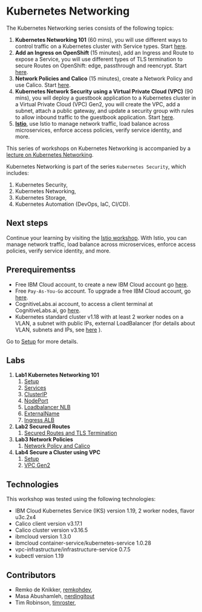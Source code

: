 # Kubernetes Networking

The Kubernetes Networking series consists of the following topics:

1. **Kubernetes Networking 101** (60 mins), you will use different ways to control traffic on a Kubernetes cluster with Service types. Start [here](services/services.md).
1. **Add an Ingress on OpenShift** (15 minutes), add an Ingress and Route to expose a Service, you will use different types of TLS termination to secure Routes on OpenShift: edge, passthrough and reencrypt. Start [here](route/route.md).
1. **Network Policies and Calico** (15 minutes), create a Network Policy and use Calico. Start [here](calico/networkpolicy.md).
1. **Kubernetes Network Security using a Virtual Private Cloud (VPC)** (90 mins), you will deploy a guestbook application to a Kubernetes cluster in a Virtual Private Cloud (VPC) Gen2, you will create the VPC, add a subnet, attach a public gateway, and update a security group with rules to allow inbound traffic to the guestbook application. Start [here](vpc/vpcgen2.md).
1. **[Istio](https://ibm.github.io/istio101/)**, use Istio to manage network traffic, load balance across microservices, enforce access policies, verify service identity, and more.

This series of workshops on Kubernetes Networking is accompanied by a [lecture on Kubernetes Networking](https://raw.githubusercontent.com/IBM/kubernetes-networking/master/pdf/KubernetesNetworking-Lecture.pdf).

Kubernetes Networking is part of the series `Kubernetes Security`, which includes:

1. Kubernetes Security,
2. Kubernetes Networking,
3. Kubernetes Storage,
4. Kubernetes Automation (DevOps, IaC, CI/CD).

## Next steps

Continue your learning by visiting the [Istio workshop](https://ibm.github.io/istio101/). With Istio, you can manage network traffic, load balance across microservices, enforce access policies, verify service identity, and more.

## Prerequirementss

* Free IBM Cloud account, to create a new IBM Cloud account go [here](https://ibm.github.io/workshop-setup/NEWACCOUNT/).
* Free `Pay-As-You-Go` account. To upgrade a free IBM Cloud account, go [here](https://ibm.github.io/workshop-setup/PAYASYOUGO/).
* CognitiveLabs.ai account, to access a client terminal at CognitiveLabs.ai, go [here](https://ibm.github.io/workshop-setup/COGNITIVECLASS/).
* Kubernetes standard cluster v1.18 with at least 2 worker nodes on a VLAN, a subnet with public IPs, external LoadBalancer (for details about VLAN, subnets and IPs, see [here](https://cloud.ibm.com/docs/containers?topic=containers-subnets) ).

Go to [Setup](setup/setup1.md) for more details.

## Labs

1. **Lab1 Kubernetes Networking 101**
    1. [Setup](services/setup1.md)
    2. [Services](services/services.md)
    3. [ClusterIP](services/clusterip.md)
    4. [NodePort](services/nodeport.md)
    5. [Loadbalancer NLB](services/loadbalancer.md)
    6. [ExternalName](services/externalname.md)
    7. [Ingress ALB](services/ingress-alb.md)
1. **Lab2 Secured Routes**
    1. [Secured Routes and TLS Termination](route/secured-routes.md)
1. **Lab3 Network Policies**
    1. [Network Policy and Calico](calico/networkpolicy.md)
1. **Lab4 Secure a Cluster using VPC**
    1. [Setup](vpc/setup2.md)
    2. [VPC Gen2](vpc/vpcgen2.md)

## Technologies

This workshop was tested using the following technologies:

* IBM Cloud Kubernetes Service (IKS) version 1.19, 2 worker nodes, flavor u3c.2x4
* Calico client version v3.17.1
* Calico cluster version v3.16.5
* ibmcloud version 1.3.0
* ibmcloud container-service/kubernetes-service   1.0.28
* vpc-infrastructure/infrastructure-service 0.7.5
* kubectl version 1.19

## Contributors

* Remko de Knikker, [remkohdev](https://github.com/remkohdev),
* Masa Abushamleh, [nerdingitout](https://github.com/nerdingitout)
* Tim Robinson, [timroster](https://github.com/timroster),
